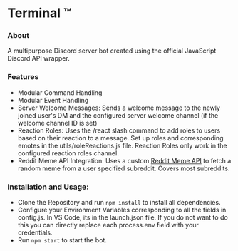 # Terminal ™

### About
A multipurpose Discord server bot created using the official JavaScript Discord API wrapper.

### Features
* Modular Command Handling 
* Modular Event Handling
* Server Welcome Messages: Sends a welcome message to the newly joined user's DM and the configured server welcome channel (if the welcome channel ID is set) 
* Reaction Roles: Uses the /react slash command to add roles to users based on their reaction to a message. Set up roles and corresponding emotes in the utils/roleReactions.js file. Reaction Roles only work in the configured reaction roles channel.
* Reddit Meme API Integration: Uses a custom [Reddit Meme API](https://github.com/Rafi-99/Meme-API) to fetch a random meme from a user specified subreddit. Covers most subreddits.

### Installation and Usage:
* Clone the Repository and run <code>npm install</code> to install all dependencies.
* Configure your Environment Variables corresponding to all the fields in config.js. In VS Code, its in the launch.json file. If you do not want to do this you can directly replace each process.env field with your credentials.
* Run <code>npm start</code> to start the bot.
